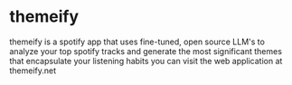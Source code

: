 # themeify
themeify is a spotify app that uses fine-tuned, open source LLM's to analyze your top spotify tracks and generate the most significant themes that encapsulate your listening habits
you can visit the web application at themeify.net
